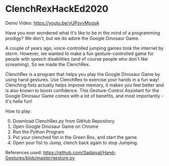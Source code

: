 # ClenchRexHackEd2020

Demo Video: https://youtu.be/yUPsvvMsgsA

Have you ever wondered what it's like to be in the mind of a programming prodigy? 
We don't, but we do adore the Google Dinosaur Game. 

A couple of years ago, voice-controlled jumping games took the internet by storm. However, we wanted to make a fun gesture-controlled game for people with speech disabilities (and of course people who don't like screaming). So we made the ClenchRex. 

ClenchRex is a program that helps you play the Google Dinosaur Game by using hand gestures. Use ClenchRex to exercise your hands in a fun way! Clenching fists actually helps improve memory, it makes you feel better and is also known to boost confidence. This Gesture-Control Assistant for the Google Dinosaur Game comes with a lot of benefits, and most importantly - it's hella fun! 

How to play: 

0. Download ClenchRex.py from GitHub Repository 
1. Open Google Dinosaur Game on Chrome 
2. Run the Python Program 
3. Put your clenched fist in the Green Box, and start the game.
4. Open your fist to Jump, clench back again to stop Jumping. 


References used: 
https://github.com/Sadaival/Hand-Gestures/blob/master/gesture.py
